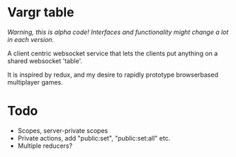 # Vargr table

*Warning, this is alpha code!*
*Interfaces and functionality might change a lot in each version.*

A client centric websocket service that lets the clients put anything on a shared websocket 'table'.

It is inspired by redux, and my desire to rapidly prototype browserbased multiplayer games.


# Todo
* Scopes, server-private scopes
* Private actions, add "public:set", "public:set:all" etc.
* Multiple reducers?